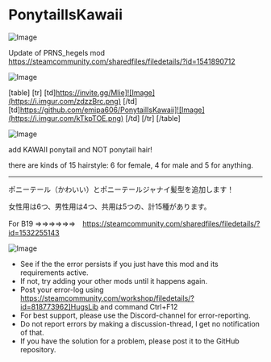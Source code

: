 # PonytailIsKawaii

![Image](https://i.imgur.com/WAEzk68.png)

Update of PRNS_hegels mod
https://steamcommunity.com/sharedfiles/filedetails/?id=1541890712

![Image](https://i.imgur.com/7Gzt3Rg.png)


[table]
	[tr]
		[td]https://invite.gg/Mlie]![Image](https://i.imgur.com/zdzzBrc.png)
[/td]
		[td]https://github.com/emipa606/PonytailIsKawaii]![Image](https://i.imgur.com/kTkpTOE.png)
[/td]
	[/tr]
[/table]
	
![Image](https://i.imgur.com/NOW7jU1.png)


add KAWAII ponytail and NOT ponytail hair!

there are kinds of 15 hairstyle: 6 for female, 4 for male and 5 for anything.

-----

ポニーテール（かわいい）とポニーテールジャナイ髪型を追加します！

女性用は6つ、男性用は4つ、共用は5つの、計15種があります。


For B19 ⇒⇒⇒⇒⇒⇒　https://steamcommunity.com/sharedfiles/filedetails/?id=1532255143


![Image](https://i.imgur.com/Rs6T6cr.png)



-  See if the the error persists if you just have this mod and its requirements active.
-  If not, try adding your other mods until it happens again.
-  Post your error-log using https://steamcommunity.com/workshop/filedetails/?id=818773962]HugsLib and command Ctrl+F12
-  For best support, please use the Discord-channel for error-reporting.
-  Do not report errors by making a discussion-thread, I get no notification of that.
-  If you have the solution for a problem, please post it to the GitHub repository.



